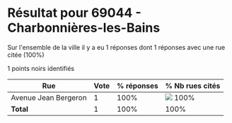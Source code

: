 # Résultat pour 69044 - Charbonnières-les-Bains

Sur l'ensemble de la ville il y a eu 1 réponses dont 1 réponses avec une rue citée (100%)

1 points noirs identifiés

| Rue | Vote | % réponses | % Nb rues cités|
|-----|------|------------|----------------|
| Avenue Jean Bergeron | 1 | 100% | <img src="../../img/bar_100.gif" />&nbsp;100%|
| **Total** | 1 | 100% | 100%|
